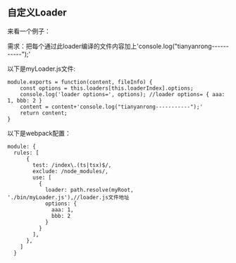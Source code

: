 ## 自定义Loader

来看一个例子：

需求：把每个通过此loader编译的文件内容加上'console.log\("tianyanrong-----------"\);'

以下是myLoader.js文件:

```
module.exports = function(content, fileInfo) {
    const options = this.loaders[this.loaderIndex].options;
    console.log('loader options=', options); //loader options= { aaa: 1, bbb: 2 }
    content = content+'console.log("tianyanrong-----------");'
    return content;
}
```

以下是webpack配置：

```
module: {
  rules: [
      {
        test: /index\.(ts|tsx)$/,
        exclude: /node_modules/,
        use: [
          {
            loader: path.resolve(myRoot, './bin/myLoader.js'),//loader.js文件地址
            options: {
              aaa: 1,
              bbb: 2
            }
          }
        ],
      },
    ]
  }
```



